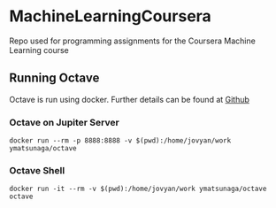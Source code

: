 # MachineLearningCoursera
Repo used for programming assignments for the Coursera Machine Learning course

## Running Octave
Octave is run using docker. Further details can be found at [Github](https://github.com/ymatsunaga/docker-octave)
### Octave on Jupiter Server 
```console
docker run --rm -p 8888:8888 -v $(pwd):/home/jovyan/work ymatsunaga/octave
```
### Octave Shell
```console
docker run -it --rm -v $(pwd):/home/jovyan/work ymatsunaga/octave octave
```

